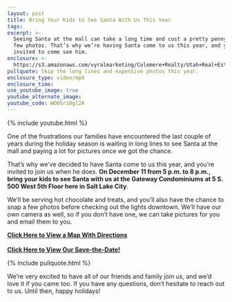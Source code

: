 ```yaml
---
layout: post
title: Bring Your Kids to See Santa With Us This Year
tags:
excerpt: >-
  Seeing Santa at the mall can take a long time and cost a pretty penny for a
  few photos. That’s why we’re having Santa come to us this year, and you’re
  invited to come see him.
enclosure: >-
  https://s3.amazonaws.com/vyralmarketing/Colemere+Realty/Utah+Real+Estate+Santa's+Coming+with+Map.mp4
pullquote: Skip the long lines and expensive photos this year.
enclosure_type: video/mp4
enclosure_time:
use_youtube_image: true
youtube_alternate_image:
youtube_code: WOOSri0gl2A
---
```



{% include youtube.html %}

One of the frustrations our families have encountered the last couple of years during the holiday season is waiting in long lines to see Santa at the mall and paying a lot for pictures once we got the chance.&nbsp;

That’s why we’ve decided to have Santa come to us this year, and you’re invited to join us when he does. **On December 11 from 5 p.m. to 8 p.m., bring your kids to see Santa with us at the Gateway Condominiums at 5 S. 500 West 5th Floor here in Salt Lake City**.&nbsp;

We’ll be serving hot chocolate and treats, and you’ll also have the chance to snap a few photos before checking out the lights downtown. We’ll have our own camera as well, so if you don’t have one, we can take pictures for you and email them to you.

**[Click Here to View a Map With Directions](https://s3.amazonaws.com/vyralmarketing/Colemere+Realty/Gateway+map+page.pdf)**<br><br>**[Click Here to View Our Save-the-Date!](https://s3.amazonaws.com/vyralmarketing/Colemere+Realty/Santa+at+the+Gateway.pdf)**

{% include pullquote.html %}

We’re very excited to have all of our friends and family join us, and we’d love it if you came too. If you have any questions, don’t hesitate to reach out to us. Until then, happy holidays!